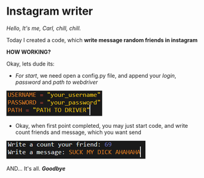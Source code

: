 # Instagram writer
_Hello, It's me, Carl, chill, chill._

Today I created a code, which **write message random friends in instagram**

**HOW WORKING?**

Okay, lets dude its:

- *For start*, we need open a config.py file, and append your _login_, _password_ and _path to webdriver_

![alt text](https://raw.githubusercontent.com/prn-ic/instwriterandom/master/img/fst.png)

- Okay, when first point completed, you may just start code, and write count friends and message, which you want send

![alt text](https://raw.githubusercontent.com/prn-ic/instwriterandom/master/img/thr.png)

AND... It's all. _**Goodbye**_
